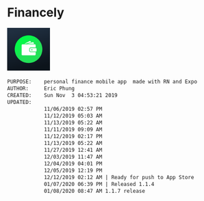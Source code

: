 # Financely #
<img src="assets/icon.png" alt="512x512 App Icon" width="100" />

    PURPOSE:    personal finance mobile app  made with RN and Expo
    AUTHOR:     Eric Phung
    CREATED:    Sun Nov  3 04:53:21 2019
    UPDATED:
                11/06/2019 02:57 PM
                11/12/2019 05:03 AM
                11/13/2019 05:22 AM
                11/11/2019 09:09 AM
                11/12/2019 02:17 PM
                11/13/2019 05:22 AM
                11/27/2019 12:41 AM
                12/03/2019 11:47 AM
                12/04/2019 04:01 PM
                12/05/2019 12:19 PM
                12/12/2019 02:12 AM | Ready for push to App Store
                01/07/2020 06:39 PM | Released 1.1.4
                01/08/2020 08:47 AM 1.1.7 release


